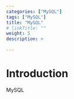 ```yaml
---
categories: ["MySQL"] 
tags: ["MySQL"] 
title: "MySQL"
# linkTitle: ""
weight: 5
description: >
  
---
```


# Introduction
MySQL
